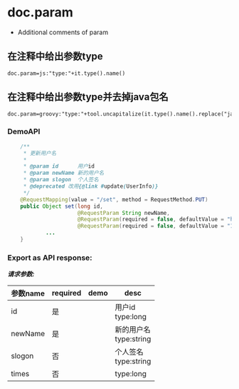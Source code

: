 # doc.param

- Additional comments of param

## 在注释中给出参数type

```properties
doc.param=js:"type:"+it.type().name()
```

## 在注释中给出参数type并去掉java包名

```properties
doc.param=groovy:"type:"+tool.uncapitalize(it.type().name().replace("java.lang.",""))
```

### DemoAPI

```java
    /**
     * 更新用户名
     *
     * @param id      用户id
     * @param newName 新的用户名
     * @param slogon  个人签名
     * @deprecated 改用{@link #update(UserInfo)}
     */
    @RequestMapping(value = "/set", method = RequestMethod.PUT)
    public Object set(long id,
                      @RequestParam String newName,
                      @RequestParam(required = false, defaultValue = "haha") String slogon,
                      @RequestParam(required = false, defaultValue = "10") long times) {
            ...
    }
```

### Export as API response:

***请求参数:***

| 参数name | required |	demo | desc |
| --- | --- | --- | --- |
| id | 是 |   | 用户id<br>type:long |
| newName | 是 |   |新的用户名<br> type:string |
| slogon | 否 |   |个人签名<br> type:string |
| times | 否 |   | type:long |